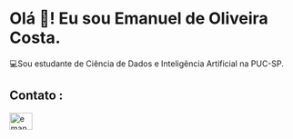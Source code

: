 # Olá 👋! Eu sou Emanuel de Oliveira Costa.

 💻Sou estudante de Ciência de Dados e Inteligência Artificial na PUC-SP.
 ## Contato :
 
<a href="https://www.linkedin.com/in/emanuel-de-oliveira-costa-45b637185/" target="_blank">
<img align="center" alt="emanuel-linkedin" height="30" width="40" src="https://cdn.jsdelivr.net/gh/devicons/devicon/icons/linkedin/linkedin-original-wordmark.svg"
style="max-width:100%;">
</a>
 
